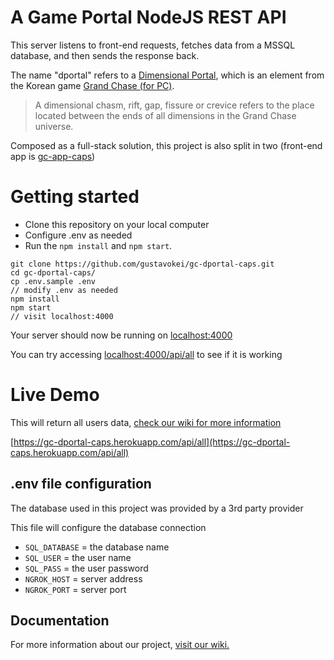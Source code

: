# A Game Portal NodeJS REST API

This server listens to front-end requests, fetches data from a MSSQL database, and then sends the response back.

The name "dportal" refers to a [Dimensional Portal](https://grandchase.fandom.com/wiki/Dimensional_Chasm), which is an element from the Korean game [Grand Chase (for PC)](https://grandchase.fandom.com/wiki/Grand_Chase_Wiki).

> A dimensional chasm, rift, gap, fissure or crevice refers to the place located between the ends of all dimensions in the Grand Chase universe.

Composed as a full-stack solution, this project is also split in two (front-end app is [gc-app-caps](https://github.com/gustavokei/gc-app-caps))

# Getting started

- Clone this repository on your local computer
- Configure .env as needed
- Run the `npm install` and `npm start`.

```
git clone https://github.com/gustavokei/gc-dportal-caps.git
cd gc-dportal-caps/
cp .env.sample .env
// modify .env as needed
npm install
npm start
// visit localhost:4000
```

Your server should now be running on [localhost:4000](http://localhost:4000/)

You can try accessing [localhost:4000/api/all](http://localhost:4000/api/all) to see if it is working

# Live Demo

This will return all users data, [check our wiki for more information](https://github.com/gustavokei/gc-dportal-caps/wiki)

[https://gc-dportal-caps.herokuapp.com/api/all](https://gc-dportal-caps.herokuapp.com/api/all)

## .env file configuration

The database used in this project was provided by a 3rd party provider

This file will configure the database connection

- `SQL_DATABASE` = the database name
- `SQL_USER` = the user name
- `SQL_PASS` = the user password
- `NGROK_HOST` = server address
- `NGROK_PORT` = server port

## Documentation

For more information about our project, [visit our wiki.](https://github.com/gustavokei/gc-dportal-caps/wiki)

